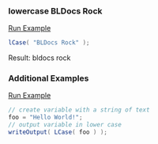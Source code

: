 ### lowercase BLDocs Rock



<a href="https://try.boxlang.io/?code=eJzLcU4sTtVQUHJ2c8lPLlYIyk%2FOVlLQtOYCAFuQBsQ%3D" target="_blank">Run Example</a>

```java
lCase( "BLDocs Rock" );

```

Result: bldocs rock

### Additional Examples

<a href="https://try.boxlang.io/?code=eJxFjDEOglAQBft%2FiicVVP8AxIqGwsTSesVFNtmwZln4Hl%2BkoZ3MTM4YnCkYG7nQUxlFYgJhCZf5DRsR%2FI00muGKqmdVw8NcX5eqTTnD1visceYyQ62wY6CFU3EJvh9KjVu3oxr%2FVYOmTT91cSmi" target="_blank">Run Example</a>

```java
// create variable with a string of text
foo = "Hello World!";
// output variable in lower case
writeOutput( LCase( foo ) );

```


